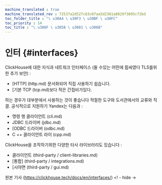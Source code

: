 ```yaml
---
machine_translated : true
machine_translated_rev : 72537a2d527c63c07aa5d2361a8829f3895cf2bd
toc_folder_title : "\ u30A4 \ u30F3 \ u30BF \ u30FC"
toc_priority : 14
toc_title : "\ u306F \ u3058 \ u3081 \ u306B"
---
```


# 인터 {#interfaces}

ClickHouse에 대한 지식과 네트워크 인터페이스 (둘 수있는 어떤에 휩싸였다 TLS를위한 추가 보안) :

- [HTTP] (http.md) 문서화되어 직접 사용하기 쉽습니다.
- [기본 TCP (tcp.md)보다 적은 간접비가있다.

하는 경우가 대부분에서 사용하는 것이 좋습니다 적절한 도구와 도서관에서의 교류와 직결. 공식적으로 지원하기 Yandex는 다음과 :

- 명령 행 클라이언트 (cli.md)
- JDBC 드라이버 (jdbc.md)
- [ODBC 드라이버 (odbc.md)
- C ++ 클라이언트 라이 (cpp.md)

ClickHouse을 조작하기위한 다양한 타사 라이브러리도 있습니다 :

- 클라이언트 (third-party / client-libraries.md)
- [통합] (third-party / integrations.md)
- [시야면 (third-party / gui.md)

원본 기사 (https://clickhouse.tech/docs/en/interfaces/) <! - hide ->
